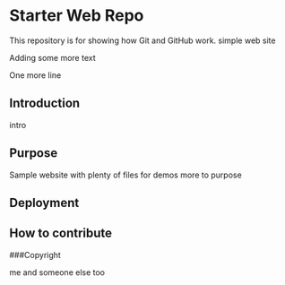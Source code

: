 # Starter Web Repo

This repository is for showing how Git and GitHub work.
simple web site 

Adding some more text

One more line

## Introduction

intro

## Purpose

Sample website with plenty of files for demos
more to purpose

## Deployment

## How to contribute

###Copyright 

me and someone else too